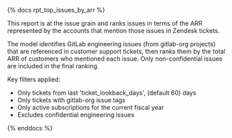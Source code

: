 {% docs rpt_top_issues_by_arr %}

This report is at the issue grain and ranks issues in terms of the ARR represented by the accounts that mention those issues in Zendesk tickets.

The model identifies GitLab engineering issues (from gitlab-org projects) that are referenced in customer support tickets, 
then ranks them by the total ARR of customers who mentioned each issue. Only non-confidential issues are included in the final ranking.

Key filters applied:
- Only tickets from last 'ticket_lookback_days', (default 60) days
- Only tickets with gitlab-org issue tags
- Only active subscriptions for the current fiscal year
- Excludes confidential engineering issues

{% enddocs %}
